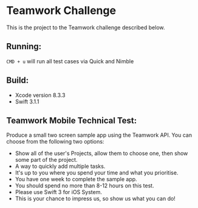 # Teamwork Challenge

This is the project to the Teamwork challenge described below.

## Running:

`CMD + u` will run all test cases via Quick and Nimble

## Build:

- Xcode version 8.3.3
- Swift 3.1.1


## Teamwork Mobile Technical Test:

Produce a small two screen sample app using the Teamwork API.  You can choose from the following two options:
  * Show all of the user's Projects, allow them to choose one, then show some part of the project.
  * A way to quickly add multiple tasks.
  * It's up to you where you spend your time and what you prioritise.
  * You have one week to complete the sample app.
  * You should spend no more than 8-12 hours on this test.
  * Please use Swift 3 for iOS System.
  * This is your chance to impress us, so show us what you can do!

